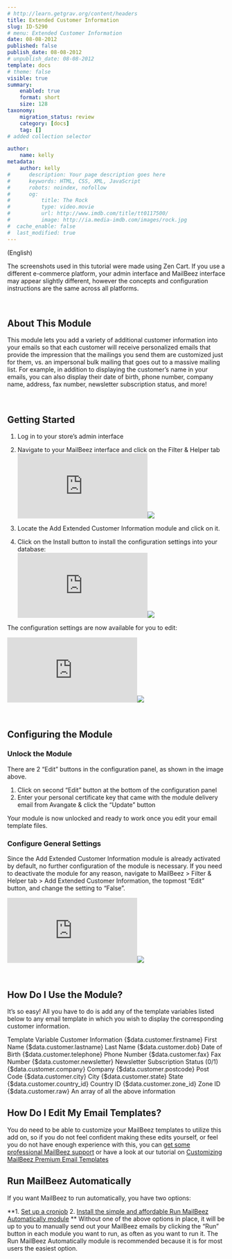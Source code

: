 ```yaml
---
# http://learn.getgrav.org/content/headers
title: Extended Customer Information
slug: ID-5290
# menu: Extended Customer Information
date: 08-08-2012
published: false
publish_date: 08-08-2012
# unpublish_date: 08-08-2012
template: docs
# theme: false
visible: true
summary:
    enabled: true
    format: short
    size: 128
taxonomy:
    migration_status: review
    category: [docs]
    tag: []
# added collection selector

author:
    name: kelly
metadata:
    author: kelly
#      description: Your page description goes here
#      keywords: HTML, CSS, XML, JavaScript
#      robots: noindex, nofollow
#      og:
#          title: The Rock
#          type: video.movie
#          url: http://www.imdb.com/title/tt0117500/
#          image: http://ia.media-imdb.com/images/rock.jpg
#  cache_enable: false
#  last_modified: true
---
```


(English)

The screenshots used in this tutorial were made using Zen Cart. If you use a different e-commerce platform, your admin interface and MailBeez interface may appear slightly different, however the concepts and configuration instructions are the same across all platforms.

 

## About This Module

This module lets you add a variety of additional customer information into your emails so that each customer will receive personalized emails that provide the impression that the mailings you send them are customized just for them, vs. an impersonal bulk mailing that goes out to a massive mailing list. For example, in addition to displaying the customer’s name in your emails, you can also display their date of birth, phone number, company name, address, fax number, newsletter subscription status, and more!

 

## Getting Started

1. Log in to your store’s admin interface
2. Navigate to your MailBeez interface and click on the Filter & Helper tab
[![](http://localhost/wordpress_mailbeez_EOL/wp-content/themes/awake/lib/scripts/timthumb/thumb.php?src=http://www.mailbeez.com/images/doc/common_images/filter_tab.png&w=270&h=85&zc=1&q=100 "Filter & Helper Tab")](http://www.mailbeez.com/images/doc/common_images/filter_tab.png "Filter & Helper Tab")![](http://localhost/wordpress_mailbeez_EOL/wp-content/themes/awake/images/shortcodes/image_shadow.png)

4. Locate the Add Extended Customer Information module and click on it.
5. Click on the Install button to install the configuration settings into your database:  
[![](http://localhost/wordpress_mailbeez_EOL/wp-content/themes/awake/lib/scripts/timthumb/thumb.php?src=http://www.mailbeez.com/images/doc/filterbeez/filter_add_customer_information/extend_customer_info_config1.png&w=175&h=206&zc=1&q=100 "Install Configuration Settings into your Database")](http://www.mailbeez.com/images/doc/filterbeez/filter_add_customer_information/extend_customer_info_config1.png "Install Configuration Settings into your Database")![](http://localhost/wordpress_mailbeez_EOL/wp-content/themes/awake/images/shortcodes/image_shadow.png)

The configuration settings are now available for you to edit:

[![](http://localhost/wordpress_mailbeez_EOL/wp-content/themes/awake/lib/scripts/timthumb/thumb.php?src=http://www.mailbeez.com/images/doc/filterbeez/filter_add_customer_information/extend_customer_info_config2.png&w=175&h=367&zc=1&q=100 "Add Extended Customer Information Configuration Panel")](http://www.mailbeez.com/images/doc/filterbeez/filter_add_customer_information/extend_customer_info_config2.png "Add Extended Customer Information Configuration Panel")![](http://localhost/wordpress_mailbeez_EOL/wp-content/themes/awake/images/shortcodes/image_shadow.png)

 

## Configuring the Module

### Unlock the Module

There are 2 “Edit” buttons in the configuration panel, as shown in the image above.

1. Click on second “Edit” button at the bottom of the configuration panel
2. Enter your personal certificate key that came with the module delivery email from Avangate & click the “Update” button

Your module is now unlocked and ready to work once you edit your email template files.

### Configure General Settings

Since the Add Extended Customer Information module is already activated by default, no further configuration of the module is necessary. If you need to deactivate the module for any reason, navigate to MailBeez > Filter & Helper tab > Add Extended Customer Information, the topmost “Edit” button, and change the setting to “False”.

[![](http://localhost/wordpress_mailbeez_EOL/wp-content/themes/awake/lib/scripts/timthumb/thumb.php?src=http://www.mailbeez.com/images/doc/filterbeez/filter_add_customer_information/extend_customer_info_config3.png&w=175&h=101&zc=1&q=100 "Add Extended Customer Information General Settings")](http://www.mailbeez.com/images/doc/filterbeez/filter_add_customer_information/extend_customer_info_config3.png "Add Extended Customer Information General Settings")![](http://localhost/wordpress_mailbeez_EOL/wp-content/themes/awake/images/shortcodes/image_shadow.png)

 

## How Do I Use the Module?

It’s so easy! All you have to do is add any of the template variables listed below to any email template in which you wish to display the corresponding customer information.

 Template Variable Customer Information  {$data.customer.firstname} First Name  {$data.customer.lastname} Last Name  {$data.customer.dob} Date of Birth  {$data.customer.telephone} Phone Number  {$data.customer.fax} Fax Number  {$data.customer.newsletter} Newsletter Subscription Status (0/1)  {$data.customer.company} Company  {$data.customer.postcode} Post Code  {$data.customer.city} City  {$data.customer.state} State  {$data.customer.country\_id} Country ID  {$data.customer.zone\_id} Zone ID  {$data.customer.raw} An array of all the above information  

## How Do I Edit My Email Templates?

You do need to be able to customize your MailBeez templates to utilize this add on, so if you do not feel confident making these edits yourself, or feel you do not have enough experience with this, you can [get some professional MailBeez support](http://www.mailbeez.com/support/service/) or have a look at our tutorial on [Customizing MailBeez Premium Email Templates](/documentation/tutorials/customizing-mailbeez-premium-email-templates/)



## Run MailBeez Automatically

If you want MailBeez to run automatically, you have two options:

**1. [Set up a cronjob](/documentation/installation/config/advanced-configuration/)
2. [Install the simple and affordable Run MailBeez Automatically module](/documentation/configbeez/config_cron_simple/)
**
Without one of the above options in place, it will be up to you to manually send out your MailBeez emails by clicking the “Run” button in each module you want to run, as often as you want to run it. The Run MailBeez Automatically module is recommended because it is for most users the easiest option.

